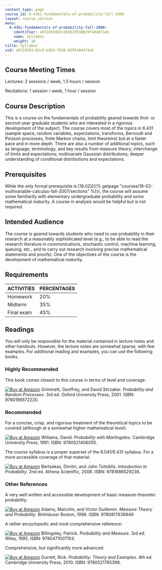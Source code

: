 ```yaml
---
content_type: page
course_id: 6-436j-fundamentals-of-probability-fall-2008
layout: course_section
menu:
  6-436j-fundamentals-of-probability-fall-2008:
    identifier: a972d59383cdb5637638029fa0d4f3a5
    name: Syllabus
    weight: 10
title: Syllabus
uid: a972d593-83cd-b563-7638-029fa0d4f3a5
---
```


Course Meeting Times
--------------------

Lectures: 2 sessions / week, 1.5 hours / session

Recitations: 1 session / week, 1 hour / session

Course Description
------------------

This is a course on the fundamentals of probability geared towards first- or second-year graduate students who are interested in a rigorous development of the subject. The course covers most of the topics in 6.431 (sample space, random variables, expectations, transforms, Bernoulli and Poisson processes, finite Markov chains, limit theorems) but at a faster pace and in more depth. There are also a number of additional topics, such as language, terminology, and key results from measure theory; interchange of limits and expectations; multivariate Gaussian distributions; deeper understanding of conditional distributions and expectations.

Prerequisites
-------------

While the only formal prerequisite is [18.02]({{% getpage "courses/18-02-multivariable-calculus-fall-2007/sections" %}}), the course will assume some familiarity with elementary undergraduate probability and some mathematical maturity. A course in analysis would be helpful but is not required.

Intended Audience
-----------------

The course is geared towards students who need to use probability in their research at a reasonably sophisticated level (e.g., to be able to read the research literature in communications, stochastic control, machine learning, queuing, etc., and to carry out research involving precise mathematical statements and proofs). One of the objectives of the course is the development of mathematical maturity.

Requirements
------------

| ACTIVITIES | PERCENTAGES |
| --- | --- |
| Homework | 20% |
| Midterm | 35% |
| Final exam | 45% 

Readings
--------

You will only be responsible for the material contained in lecture notes and other handouts. However, the lecture notes are somewhat sparse, with few examples. For additional reading and examples, you can use the following books.

### Highly Recommended

This book comes closest to this course in terms of level and coverage:

[![Buy at Amazon](/images/a_logo_17.gif)](http://www.amazon.com/exec/obidos/ASIN/0198572220/ref=nosim/mitopencourse-20) Grimmett, Geoffrey, and David Stirzaker. _Probability and Random Processes_. 3rd ed. Oxford University Press, 2001. ISBN: 9780198572220.

### Recommended

For a concise, crisp, and rigorous treatment of the theoretical topics to be covered (although at a somewhat higher mathematical level):

[![Buy at Amazon](/images/a_logo_17.gif)](http://www.amazon.com/exec/obidos/ASIN/0521406056/ref=nosim/mitopencourse-20) Williams, David. _Probability with Martingales_. Cambridge University Press, 1991. ISBN: 9780521406055.

The course syllabus is a proper superset of the 6.041/6.431 syllabus. For a more accessible coverage of that material:

[![Buy at Amazon](/images/a_logo_17.gif)](http://www.amazon.com/exec/obidos/ASIN/188652923X/ref=nosim/mitopencourse-20) Bertsekas, Dimitri, and John Tsitsiklis. _Introduction to Probability_. 2nd ed. Athena Scientific, 2008. ISBN: 9781886529236.

### Other References

A very well written and accessible development of basic measure-theoretic probability:

[![Buy at Amazon](/images/a_logo_17.gif)](http://www.amazon.com/exec/obidos/ASIN/0817638849/ref=nosim/mitopencourse-20) Adams, Malcolm, and Victor Guillemin. _Measure Theory and Probability_. Birkhäuser Boston, 1996. ISBN: 9780817638849

A rather encyclopedic and most comprehensive reference:

[![Buy at Amazon](/images/a_logo_17.gif)](http://www.amazon.com/exec/obidos/ASIN/0471007102/ref=nosim/mitopencourse-20) Billingsley, Patrick. _Probability and Measure_. 3rd ed. Wiley, 1995. ISBN: 9780471007104.

Comprehensive, but significantly more advanced:

[![Buy at Amazon](/images/a_logo_17.gif)](http://www.amazon.com/exec/obidos/ASIN/0521765390/ref=nosim/mitopencourse-20) Durrett, Rick. _Probability: Theory and Examples_. 4th ed. Cambridge University Press, 2010. ISBN: 9780521765398.